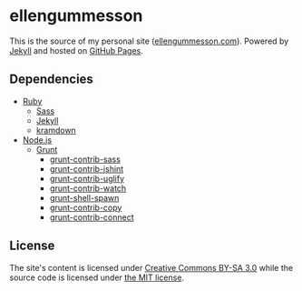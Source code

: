 # ellengummesson

This is the source of my personal site ([ellengummesson.com](http://ellengummesson.com)). Powered by [Jekyll](http://jekyllrb.com/) and hosted on [GitHub Pages](http://pages.github.com/).

## Dependencies

- [Ruby](http://www.ruby-lang.org/)
    - [Sass](http://sass-lang.com/)
    - [Jekyll](http://www.jekyllrb.com/)
    - [kramdown](http://kramdown.rubyforge.org/)
- [Node.js](http://nodejs.org/)
    - [Grunt](http://gruntjs.com/)
        - [grunt-contrib-sass](https://npmjs.org/package/grunt-contrib-sass)
        - [grunt-contrib-jshint](https://npmjs.org/package/grunt-contrib-jshiny)
        - [grunt-contrib-uglify](https://npmjs.org/package/grunt-contrib-uglify)
        - [grunt-contrib-watch](https://npmjs.org/package/grunt-contrib-watch)
        - [grunt-shell-spawn](https://npmjs.org/package/grunt-shell-spawn)
        - [grunt-contrib-copy](https://npmjs.org/package/grunt-contrib-copy)
        - [grunt-contrib-connect](https://npmjs.org/package/grunt-contrib-connect)

## License

The site's content is licensed under [Creative Commons BY-SA 3.0](http://creativecommons.org/licenses/by-sa/3.0/) while the source code is licensed under [the MIT license](http://opensource.org/licenses/MIT).
